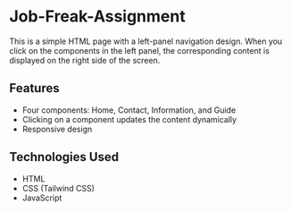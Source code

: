 # Job-Freak-Assignment
This is a simple HTML page with a left-panel navigation design. When you click on the components in the left panel, the corresponding content is displayed on the right side of the screen.

## Features

- Four components: Home, Contact, Information, and Guide
- Clicking on a component updates the content dynamically
- Responsive design

## Technologies Used

- HTML
- CSS (Tailwind CSS)
- JavaScript
